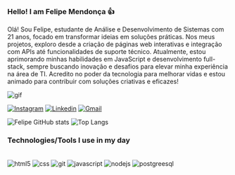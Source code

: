 
### Hello! I am Felipe Mendonça 👍

Olá! Sou Felipe, estudante de Análise e Desenvolvimento de Sistemas com 21 anos, focado em transformar ideias em soluções práticas. Nos meus projetos, exploro desde a criação de páginas web interativas e integração com APIs até funcionalidades de suporte técnico. Atualmente, estou aprimorando minhas habilidades em JavaScript e desenvolvimento full-stack, sempre buscando inovação e desafios para elevar minha experiência na área de TI. Acredito no poder da tecnologia para melhorar vidas e estou animado para contribuir com soluções criativas e eficazes!

<img align="center" alt="gif" src="https://media.discordapp.net/attachments/1137069071582642269/1303109645237354609/b15bd596014d9d9310e59b07b85da550.gif?ex=672a8eee&is=67293d6e&hm=4022378db40008e6f9d7cafab02ac4da4c03d98c1efb82dd0d1d783d6af23d18&=&width=1305&height=676"/>

[![Instagram](https://img.shields.io/badge/Instagram-E4405F?style=for-the-badge&logo=instagram&logoColor=white)](https://www.instagram.com/felipemdslv/)
[![Linkedin](https://img.shields.io/badge/LinkedIn-0077B5?style=for-the-badge&logo=linkedin&logoColor=white)](https://www.linkedin.com/in/felipemendoncadasilva/)
[![Gmail](https://img.shields.io/badge/Gmail-D14836?style=for-the-badge&logo=gmail&logoColor=white)]("mailto:felipemendoncadasilva@gmail.com")

![Felipe GitHub stats](https://github-readme-stats.vercel.app/api?username=devFelipems&show_icons=true&theme=radical)
![Top Langs](https://github-readme-stats.vercel.app/api/top-langs/?username=devFelipems&layout=compact&theme=radical)

### Technologies/Tools I use in my day

<div style= "display: inline_block"> <br/>
<img align="center" alt="html5" src="https://img.shields.io/badge/HTML5-E34F26?style=for-the-badge&logo=html5&logoColor=white"/>
<img align="center" alt="css" src="https://img.shields.io/badge/CSS3-1572B6?style=for-the-badge&logo=css3&logoColor=white"/>
<img align="center" alt="git" src="https://img.shields.io/badge/GIT-E44C30?style=for-the-badge&logo=git&logoColor=white"/>
<img align="center" alt="javascript" src="https://img.shields.io/badge/JavaScript-F7DF1E?style=for-the-badge&logo=javascript&logoColor=black"/>
<img align="center" alt="nodejs" src="https://img.shields.io/badge/Node.js-43853D?style=for-the-badge&logo=node.js&logoColor=white"/>
<img align="center" alt="postgreesql" src="https://img.shields.io/badge/PostgreSQL-316192?style=for-the-badge&logo=postgresql&logoColor=white"/>


</div>
